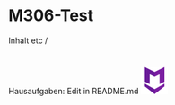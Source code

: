 # M306-Test
Inhalt
etc /
# 
Hausaufgaben: Edit in README.md
![alt text](https://github.com/adam-p/markdown-here/raw/master/src/common/images/icon48.png "Logo Title Text 1")